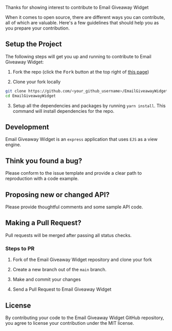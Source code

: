 Thanks for showing interest to contribute to Email Giveaway Widget

When it comes to open source, there are different ways you can contribute, all
of which are valuable. Here's a few guidelines that should help you as you
prepare your contribution.

## Setup the Project

The following steps will get you up and running to contribute to Email Giveaway Widget:

1. Fork the repo (click the <kbd>Fork</kbd> button at the top right of
   [this page](https://github.com/eyuelberga/EmailGiveawayWidget))

2. Clone your fork locally

```sh
git clone https://github.com/<your_github_username>/EmailGiveawayWidget.git
cd EmailGiveawayWidget
```

3. Setup all the dependencies and packages by running `yarn install`. This
   command will install dependencies for the repo.

## Development

Email Giveaway Widget is an `express` application that uses  `EJS` as a view engine.


## Think you found a bug?

Please conform to the issue template and provide a clear path to reproduction
with a code example.

## Proposing new or changed API?

Please provide thoughtful comments and some sample API code.

## Making a Pull Request?

Pull requests will be merged after passing all status checks.

### Steps to PR

1. Fork of the Email Giveaway Widget repository and clone your fork

2. Create a new branch out of the `main` branch.

3. Make and commit your changes

4. Send a Pull Request to Email Giveaway Widget


## License

By contributing your code to the Email Giveaway Widget GitHub repository, you agree to
license your contribution under the MIT license.